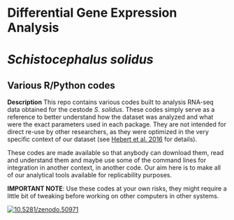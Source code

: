 # Differential Gene Expression Analysis
# *Schistocephalus solidus*

## Various R/Python codes
**Description**
This repo contains various codes built to analysis RNA-seq data obtained for the cestode *S. solidus*.
These codes simply serve as a reference to better understand how the dataset was analyzed and what were
the exact parameters used in each package. They are not intended for direct re-use by other researchers,
as they were optimized in the very specific context of our dataset (see [Hebert et al. 2016](https://gigascience.biomedcentral.com/articles/10.1186/s13742-016-0128-3) for details).

These codes are made available so that anybody can download them, read and understand them and maybe use
some of the command lines for integration in another context, in another code. Our aim here is to make
all of our analytical tools available for replicability purposes.

**IMPORTANT NOTE**: Use these codes at your own risks, they might require a little bit of tweaking before working on other
computers in other systems.

<a href="https://zenodo.org/badge/latestdoi/21854/fohebert/corset_pipeline"><img src="https://zenodo.org/badge/21854/fohebert/corset_pipeline.svg" alt="10.5281/zenodo.50971"></a>
